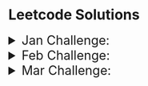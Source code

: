 # Leetcode Solutions

<details close> 
	<summary style="font-size:25px;">Jan Challenge:</summary>

💝 [1: 520. Detect Capital.py](https://github.com/ThisIsSakshi/Leetcode-Solutions/blob/main/Jan%20Challenge/1%3A%20520.%20Detect%20Capital.py) 


💝 [2: 290. Word Pattern.py](https://github.com/ThisIsSakshi/Leetcode-Solutions/blob/main/Jan%20Challenge/2%3A%20290.%20Word%20Pattern.py) 


💝 [3: 944. Delete Columns to Make Sorted.py](https://github.com/ThisIsSakshi/Leetcode-Solutions/blob/main/Jan%20Challenge/3%3A%20944.%20Delete%20Columns%20to%20Make%20Sorted.py) 


💝 [4: 2244. Minimum Rounds to Complete All Tasks.py](https://github.com/ThisIsSakshi/Leetcode-Solutions/blob/main/Jan%20Challenge/4%3A%202244.%20Minimum%20Rounds%20to%20Complete%20All%20Tasks.py) 


💝 [5: 452. Minimum Number of Arrows to Burst Balloons.py](https://github.com/ThisIsSakshi/Leetcode-Solutions/blob/main/Jan%20Challenge/5%3A%20452.%20Minimum%20Number%20of%20Arrows%20to%20Burst%20Balloons.py) 


💝 [6: 1833. Maximum Ice Cream Bars.py](https://github.com/ThisIsSakshi/Leetcode-Solutions/blob/main/Jan%20Challenge/6%3A%201833.%20Maximum%20Ice%20Cream%20Bars.py) 


💝 [7: 134. Gas Station.py](https://github.com/ThisIsSakshi/Leetcode-Solutions/blob/main/Jan%20Challenge/7%3A%20134.%20Gas%20Station.py) 


💝 [8: 149. Max Points on a Line.py](https://github.com/ThisIsSakshi/Leetcode-Solutions/blob/main/Jan%20Challenge/8%3A%20149.%20Max%20Points%20on%20a%20Line.py) 


💝 [9: 144. Binary Tree Preorder Traversal.py](https://github.com/ThisIsSakshi/Leetcode-Solutions/blob/main/Jan%20Challenge/9%3A%20144.%20Binary%20Tree%20Preorder%20Traversal.py) 


💝 [10: 100. Same Tree.py](https://github.com/ThisIsSakshi/Leetcode-Solutions/blob/main/Jan%20Challenge/10%3A%20100.%20Same%20Tree.py) 


💝 [11: 1443. Minimum Time to Collect All Apples in a Tree.py](https://github.com/ThisIsSakshi/Leetcode-Solutions/blob/main/Jan%20Challenge/11%3A%201443.%20Minimum%20Time%20to%20Collect%20All%20Apples%20in%20a%20Tree.py) 


💝 [12: 1519. Number of Nodes in the Sub-Tree With the Same Label.py](https://github.com/ThisIsSakshi/Leetcode-Solutions/blob/main/Jan%20Challenge/12%3A%201519.%20Number%20of%20Nodes%20in%20the%20Sub-Tree%20With%20the%20Same%20Label.py) 


💝 [13: 2246. Longest Path With Different Adjacent Characters.py](https://github.com/ThisIsSakshi/Leetcode-Solutions/blob/main/Jan%20Challenge/13%3A%202246.%20Longest%20Path%20With%20Different%20Adjacent%20Characters.py) 


💝 [14: 1061. Lexicographically Smallest Equivalent String.py](https://github.com/ThisIsSakshi/Leetcode-Solutions/blob/main/Jan%20Challenge/14%3A%201061.%20Lexicographically%20Smallest%20Equivalent%20String.py) 


💝 [15: 2421. Number of Good Paths.py](https://github.com/ThisIsSakshi/Leetcode-Solutions/blob/main/Jan%20Challenge/15%3A%202421.%20Number%20of%20Good%20Paths.py) 


💝 [16: 57. Insert Interval.py](https://github.com/ThisIsSakshi/Leetcode-Solutions/blob/main/Jan%20Challenge/16%3A%2057.%20Insert%20Interval.py) 


💝 [17: 926. Flip String to Monotone Increasing.py](https://github.com/ThisIsSakshi/Leetcode-Solutions/blob/main/Jan%20Challenge/17%3A%20926.%20Flip%20String%20to%20Monotone%20Increasing.py) 


💝 [18: 918. Maximum Sum Circular Subarray.py](https://github.com/ThisIsSakshi/Leetcode-Solutions/blob/main/Jan%20Challenge/18%3A%20918.%20Maximum%20Sum%20Circular%20Subarray.py) 


💝 [19: 491. Non-decreasing Subsequences.py](https://github.com/ThisIsSakshi/Leetcode-Solutions/blob/main/Jan%20Challenge/19%3A%20491.%20Non-decreasing%20Subsequences.py) 


💝 [20: 974. Subarray Sums Divisible by K.py](https://github.com/ThisIsSakshi/Leetcode-Solutions/blob/main/Jan%20Challenge/20%3A%20974.%20Subarray%20Sums%20Divisible%20by%20K.py) 


💝 [21: 93. Restore IP Addresses.py](https://github.com/ThisIsSakshi/Leetcode-Solutions/blob/main/Jan%20Challenge/21%3A%2093.%20Restore%20IP%20Addresses.py) 


💝 [22: 131. Palindrome Partitioning.py](https://github.com/ThisIsSakshi/Leetcode-Solutions/blob/main/Jan%20Challenge/22%3A%20131.%20Palindrome%20Partitioning.py) 


💝 [23: 997. Find the Town Judge.py](https://github.com/ThisIsSakshi/Leetcode-Solutions/blob/main/Jan%20Challenge/23%3A%20997.%20Find%20the%20Town%20Judge.py) 


💝 [24: 909. Snakes and Ladders.py](https://github.com/ThisIsSakshi/Leetcode-Solutions/blob/main/Jan%20Challenge/24%3A%20909.%20Snakes%20and%20Ladders.py) 


💝 [25: 2359. Find Closest Node to Given Two Nodes.py](https://github.com/ThisIsSakshi/Leetcode-Solutions/blob/main/Jan%20Challenge/25%3A%202359.%20Find%20Closest%20Node%20to%20Given%20Two%20Nodes.py) 


💝 [26: 787. Cheapest Flights Within K Stops.py](https://github.com/ThisIsSakshi/Leetcode-Solutions/blob/main/Jan%20Challenge/26%3A%20787.%20Cheapest%20Flights%20Within%20K%20Stops.py) 


💝 [27: 472. Concatenated Words.py](https://github.com/ThisIsSakshi/Leetcode-Solutions/blob/main/Jan%20Challenge/27%3A%20472.%20Concatenated%20Words.py) 


💝 [28: 352. Data Stream as Disjoint Intervals.py](https://github.com/ThisIsSakshi/Leetcode-Solutions/blob/main/Jan%20Challenge/28%3A%20352.%20Data%20Stream%20as%20Disjoint%20Intervals.py) 


💝 [29: 460. LFU Cache.py](https://github.com/ThisIsSakshi/Leetcode-Solutions/blob/main/Jan%20Challenge/29%3A%20460.%20LFU%20Cache.py) 


💝 [30: 1137. N-th Tribonacci Number.py](https://github.com/ThisIsSakshi/Leetcode-Solutions/blob/main/Jan%20Challenge/30%3A%201137.%20N-th%20Tribonacci%20Number.py) 


💝 [31: 1626. Best Team With No Conflicts.py](https://github.com/ThisIsSakshi/Leetcode-Solutions/blob/main/Jan%20Challenge/31%3A%201626.%20Best%20Team%20With%20No%20Conflicts.py) 

</details>

<details close> 
	<summary style="font-size:25px;">Feb Challenge:</summary>

🧡 [1: 1071. Greatest Common Divisor of Strings.py](https://github.com/ThisIsSakshi/Leetcode-Solutions/blob/main/Feb%20Challenge/1%3A%201071.%20Greatest%20Common%20Divisor%20of%20Strings.py) 


🧡 [2: 953. Verifying an Alien Dictionary.py](https://github.com/ThisIsSakshi/Leetcode-Solutions/blob/main/Feb%20Challenge/2%3A%20953.%20Verifying%20an%20Alien%20Dictionary.py) 


🧡 [3: 6. Zigzag Conversion.py](https://github.com/ThisIsSakshi/Leetcode-Solutions/blob/main/Feb%20Challenge/3%3A%206.%20Zigzag%20Conversion.py) 


🧡 [4: 438. Find All Anagrams in a String.py](https://github.com/ThisIsSakshi/Leetcode-Solutions/blob/main/Feb%20Challenge/4%3A%20438.%20Find%20All%20Anagrams%20in%20a%20String.py) 


🧡 [5: 1470. Shuffle the Array.py](https://github.com/ThisIsSakshi/Leetcode-Solutions/blob/main/Feb%20Challenge/5%3A%201470.%20Shuffle%20the%20Array.py) 


🧡 [6: 567. Permutation in String.py](https://github.com/ThisIsSakshi/Leetcode-Solutions/blob/main/Feb%20Challenge/6%3A%20567.%20Permutation%20in%20String.py) 


🧡 [7: 904. Fruit Into Baskets.py](https://github.com/ThisIsSakshi/Leetcode-Solutions/blob/main/Feb%20Challenge/7%3A%20904.%20Fruit%20Into%20Baskets.py) 


🧡 [8: 45. Jump Game II.py](https://github.com/ThisIsSakshi/Leetcode-Solutions/blob/main/Feb%20Challenge/8%3A%2045.%20Jump%20Game%20II.py) 


🧡 [9: 2306. Naming a Company.py](https://github.com/ThisIsSakshi/Leetcode-Solutions/blob/main/Feb%20Challenge/9%3A%202306.%20Naming%20a%20Company.py) 


🧡 [10: 1162. As Far from Land as Possible.py](https://github.com/ThisIsSakshi/Leetcode-Solutions/blob/main/Feb%20Challenge/10%3A%201162.%20As%20Far%20from%20Land%20as%20Possible.py) 


🧡 [11: 1129. Shortest Path with Alternating Colors.py](https://github.com/ThisIsSakshi/Leetcode-Solutions/blob/main/Feb%20Challenge/11%3A%201129.%20Shortest%20Path%20with%20Alternating%20Colors.py) 


🧡 [12: 2477. Minimum Fuel Cost to Report to the Capital.py](https://github.com/ThisIsSakshi/Leetcode-Solutions/blob/main/Feb%20Challenge/12%3A%202477.%20Minimum%20Fuel%20Cost%20to%20Report%20to%20the%20Capital.py) 


🧡 [13: 1523. Count Odd Numbers in an Interval Range.py](https://github.com/ThisIsSakshi/Leetcode-Solutions/blob/main/Feb%20Challenge/13%3A%201523.%20Count%20Odd%20Numbers%20in%20an%20Interval%20Range.py) 


🧡 [14: 67. Add Binary.py](https://github.com/ThisIsSakshi/Leetcode-Solutions/blob/main/Feb%20Challenge/14%3A%2067.%20Add%20Binary.py) 


🧡 [15: 989. Add to Array-Form of Integer.py](https://github.com/ThisIsSakshi/Leetcode-Solutions/blob/main/Feb%20Challenge/15%3A%20989.%20Add%20to%20Array-Form%20of%20Integer.py) 


🧡 [16: 104. Maximum Depth of Binary Tree.py](https://github.com/ThisIsSakshi/Leetcode-Solutions/blob/main/Feb%20Challenge/16%3A%20104.%20Maximum%20Depth%20of%20Binary%20Tree.py) 


🧡 [17: 783. Minimum Distance Between BST Nodes.py](https://github.com/ThisIsSakshi/Leetcode-Solutions/blob/main/Feb%20Challenge/17%3A%20783.%20Minimum%20Distance%20Between%20BST%20Nodes.py) 


🧡 [18: 226. Invert Binary Tree.py](https://github.com/ThisIsSakshi/Leetcode-Solutions/blob/main/Feb%20Challenge/18%3A%20226.%20Invert%20Binary%20Tree.py) 


🧡 [19: 103. Binary Tree Zigzag Level Order Traversal.py](https://github.com/ThisIsSakshi/Leetcode-Solutions/blob/main/Feb%20Challenge/19%3A%20103.%20Binary%20Tree%20Zigzag%20Level%20Order%20Traversal.py) 


🧡 [20: 35. Search Insert Position.py](https://github.com/ThisIsSakshi/Leetcode-Solutions/blob/main/Feb%20Challenge/20%3A%2035.%20Search%20Insert%20Position.py) 


🧡 [21: 540. Single Element in a Sorted Array.py](https://github.com/ThisIsSakshi/Leetcode-Solutions/blob/main/Feb%20Challenge/21%3A%20540.%20Single%20Element%20in%20a%20Sorted%20Array.py) 


🧡 [22: 1011. Capacity To Ship Packages Within D Days.py](https://github.com/ThisIsSakshi/Leetcode-Solutions/blob/main/Feb%20Challenge/22%3A%201011.%20Capacity%20To%20Ship%20Packages%20Within%20D%20Days.py) 


🧡 [23: 502. IPO.py](https://github.com/ThisIsSakshi/Leetcode-Solutions/blob/main/Feb%20Challenge/23%3A%20502.%20IPO.py) 


🧡 [24: 1675. Minimize Deviation in Array.py](https://github.com/ThisIsSakshi/Leetcode-Solutions/blob/main/Feb%20Challenge/24%3A%201675.%20Minimize%20Deviation%20in%20Array.py) 


🧡 [25: 121. Best Time to Buy and Sell Stock.py](https://github.com/ThisIsSakshi/Leetcode-Solutions/blob/main/Feb%20Challenge/25%3A%20121.%20Best%20Time%20to%20Buy%20and%20Sell%20Stock.py) 


🧡 [26: 72. Edit Distance.py](https://github.com/ThisIsSakshi/Leetcode-Solutions/blob/main/Feb%20Challenge/26%3A%2072.%20Edit%20Distance.py) 


🧡 [27: 427. Construct Quad Tree.py](https://github.com/ThisIsSakshi/Leetcode-Solutions/blob/main/Feb%20Challenge/27%3A%20427.%20Construct%20Quad%20Tree.py) 


🧡 [28: 652. Find Duplicate Subtrees.py](https://github.com/ThisIsSakshi/Leetcode-Solutions/blob/main/Feb%20Challenge/28%3A%20652.%20Find%20Duplicate%20Subtrees.py) 

</details>

<details close> 
	<summary style="font-size:25px;">Mar Challenge:</summary>

💚 [1: 912. Sort an Array.py](https://github.com/ThisIsSakshi/Leetcode-Solutions/blob/main/Mar%20Challenge/1%3A%20912.%20Sort%20an%20Array.py) 


💚 [2: 443. String Compression.py](https://github.com/ThisIsSakshi/Leetcode-Solutions/blob/main/Mar%20Challenge/2%3A%20443.%20String%20Compression.py) 


💚 [3: 28. Find the Index of the First Occurrence in a String.py](https://github.com/ThisIsSakshi/Leetcode-Solutions/blob/main/Mar%20Challenge/3%3A%2028.%20Find%20the%20Index%20of%20the%20First%20Occurrence%20in%20a%20String.py) 


💚 [4: 2444. Count Subarrays With Fixed Bounds.py](https://github.com/ThisIsSakshi/Leetcode-Solutions/blob/main/Mar%20Challenge/4%3A%202444.%20Count%20Subarrays%20With%20Fixed%20Bounds.py) 


💚 [5: 1345. Jump Game IV.py](https://github.com/ThisIsSakshi/Leetcode-Solutions/blob/main/Mar%20Challenge/5%3A%201345.%20Jump%20Game%20IV.py) 


💚 [6: 1539. Kth Missing Positive Number.py](https://github.com/ThisIsSakshi/Leetcode-Solutions/blob/main/Mar%20Challenge/6%3A%201539.%20Kth%20Missing%20Positive%20Number.py) 


💚 [7: 2187. Minimum Time to Complete Trips.py](https://github.com/ThisIsSakshi/Leetcode-Solutions/blob/main/Mar%20Challenge/7%3A%202187.%20Minimum%20Time%20to%20Complete%20Trips.py) 


💚 [8: 875. Koko Eating Bananas.py](https://github.com/ThisIsSakshi/Leetcode-Solutions/blob/main/Mar%20Challenge/8%3A%20875.%20Koko%20Eating%20Bananas.py) 


💚 [9: 142. Linked List Cycle II.py](https://github.com/ThisIsSakshi/Leetcode-Solutions/blob/main/Mar%20Challenge/9%3A%20142.%20Linked%20List%20Cycle%20II.py) 


💚 [10: 382. Linked List Random Node.py](https://github.com/ThisIsSakshi/Leetcode-Solutions/blob/main/Mar%20Challenge/10%3A%20382.%20Linked%20List%20Random%20Node.py) 

</details>